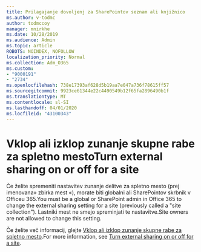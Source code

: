 ```yaml
---
title: Prilagajanje dovoljenj za SharePointov seznam ali knjižnico
ms.author: v-todmc
author: todmccoy
manager: mnirkhe
ms.date: 10/28/2019
ms.audience: Admin
ms.topic: article
ROBOTS: NOINDEX, NOFOLLOW
localization_priority: Normal
ms.collection: Adm_O365
ms.custom:
- "9000191"
- "2734"
ms.openlocfilehash: 738e17393af628d5b19aa7e047a736f78615ff57
ms.sourcegitcommit: 9923ce61344e22c4490549b12f65fa2896490b1f
ms.translationtype: MT
ms.contentlocale: sl-SI
ms.lasthandoff: 04/01/2020
ms.locfileid: "43100343"
---
```

# <a name="turn-external-sharing-on-or-off-for-a-site"></a><span data-ttu-id="86474-102">Vklop ali izklop zunanje skupne rabe za spletno mesto</span><span class="sxs-lookup"><span data-stu-id="86474-102">Turn external sharing on or off for a site</span></span>

<span data-ttu-id="86474-103">Če želite spremeniti nastavitev zunanje delitve za spletno mesto (prej imenovana» zbirka mest «), morate biti globalni ali SharePointov skrbnik v Officeu 365.</span><span class="sxs-lookup"><span data-stu-id="86474-103">You must be a global or SharePoint admin in Office 365 to change the external sharing setting for a site (previously called a "site collection").</span></span> <span data-ttu-id="86474-104">Lastniki mest ne smejo spreminjati te nastavitve.</span><span class="sxs-lookup"><span data-stu-id="86474-104">Site owners are not allowed to change this setting.</span></span> 

<span data-ttu-id="86474-105">Če želite več informacij, glejte [Vklop ali izklop zunanje skupne rabe za spletno mesto](https://docs.microsoft.com/sharepoint/change-external-sharing-site).</span><span class="sxs-lookup"><span data-stu-id="86474-105">For more information, see [Turn external sharing on or off for a site](https://docs.microsoft.com/sharepoint/change-external-sharing-site).</span></span>
